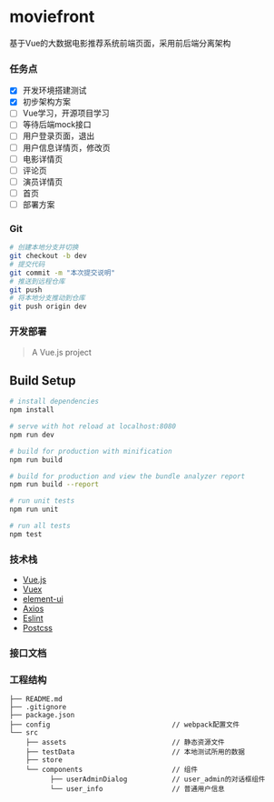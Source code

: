 # moviefront
基于Vue的大数据电影推荐系统前端页面，采用前后端分离架构

### 任务点
- [x] 开发环境搭建测试
- [x] 初步架构方案
- [ ] Vue学习，开源项目学习
- [ ] 等待后端mock接口
- [ ] 用户登录页面，退出
- [ ] 用户信息详情页，修改页
- [ ] 电影详情页
- [ ] 评论页
- [ ] 演员详情页
- [ ] 首页
- [ ] 部署方案

### Git
``` bash
# 创建本地分支并切换
git checkout -b dev
# 提交代码
git commit -m "本次提交说明"
# 推送到远程仓库
git push
# 将本地分支推动到仓库
git push origin dev
```


### 开发部署

> A Vue.js project

## Build Setup

``` bash
# install dependencies
npm install

# serve with hot reload at localhost:8080
npm run dev

# build for production with minification
npm run build

# build for production and view the bundle analyzer report
npm run build --report

# run unit tests
npm run unit

# run all tests
npm test
```


### 技术栈
- [Vue.js](https://cn.vuejs.org/index.html)
- [Vuex](https://vuex.vuejs.org/zh/guide/)
- [element-ui](https://element.eleme.cn/)
- [Axios](https://github.com/axios/axios)
- [Eslint](https://github.com/eslint/eslint)
- [Postcss](https://github.com/postcss/postcss)

### 接口文档

### 工程结构

```
├── README.md
├── .gitignore
├── package.json
├── config                              // webpack配置文件
└── src
    ├── assets                          // 静态资源文件
    ├── testData                        // 本地测试所用的数据
    ├── store                   
    └── components                      // 组件
          ├── userAdminDialog           // user_admin的对话框组件
          └── user_info                 // 普通用户信息
```
